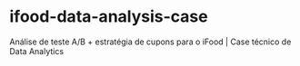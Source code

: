 # ifood-data-analysis-case
Análise de teste A/B + estratégia de cupons para o iFood | Case técnico de Data Analytics
